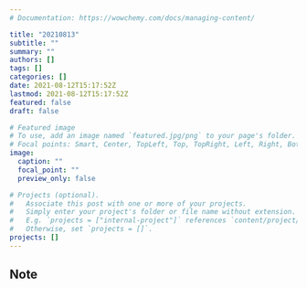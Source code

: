 ```yaml
---
# Documentation: https://wowchemy.com/docs/managing-content/

title: "20210813"
subtitle: ""
summary: ""
authors: []
tags: []
categories: []
date: 2021-08-12T15:17:52Z
lastmod: 2021-08-12T15:17:52Z
featured: false
draft: false

# Featured image
# To use, add an image named `featured.jpg/png` to your page's folder.
# Focal points: Smart, Center, TopLeft, Top, TopRight, Left, Right, BottomLeft, Bottom, BottomRight.
image:
  caption: ""
  focal_point: ""
  preview_only: false

# Projects (optional).
#   Associate this post with one or more of your projects.
#   Simply enter your project's folder or file name without extension.
#   E.g. `projects = ["internal-project"]` references `content/project/deep-learning/index.md`.
#   Otherwise, set `projects = []`.
projects: []
---
```


## Note

